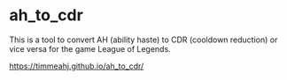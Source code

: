 # ah_to_cdr

This is a tool to convert AH (ability haste) to CDR (cooldown reduction) or vice versa for the game League of Legends.

https://timmeahj.github.io/ah_to_cdr/
